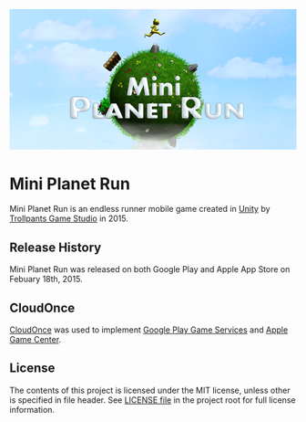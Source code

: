 ![feature](FeatureGraphic.png)

# Mini Planet Run
Mini Planet Run is an endless runner mobile game created in [Unity](https://unity.com/) by [Trollpants Game Studio](https://github.com/Trollpants) in 2015.

## Release History
Mini Planet Run was released on both Google Play and Apple App Store on Febuary 18th, 2015.

## CloudOnce
[CloudOnce](https://github.com/CloudOnce) was used to implement [Google Play Game Services](https://developers.google.com/games/services/) and [Apple Game Center](https://developer.apple.com/game-center/).

## License
The contents of this project is licensed under the MIT license, unless other is specified in file header. See [LICENSE file](./LICENSE) in the project root for full license information.
